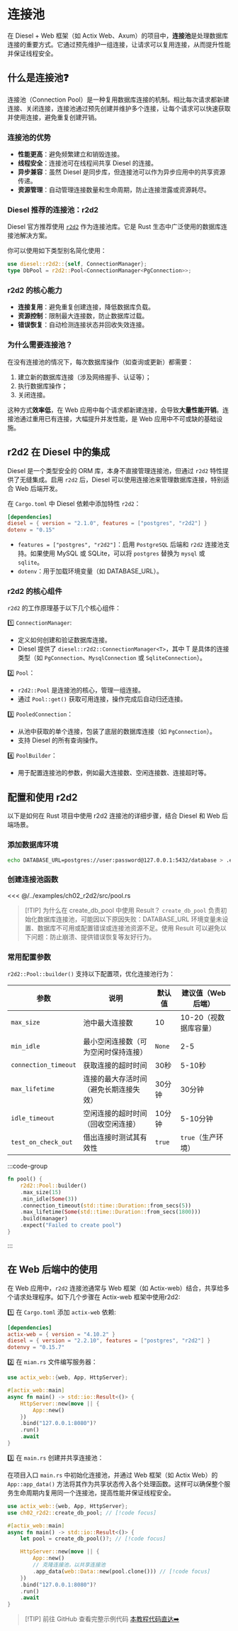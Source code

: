 # 连接池

在 Diesel + Web 框架（如 Actix Web、Axum）的项目中，**连接池**是处理数据库连接的重要方式。它通过预先维护一组连接，让请求可以复用连接，从而提升性能并保证线程安全。

## 什么是连接池:question:

连接池（Connection Pool）是一种复用数据库连接的机制。相比每次请求都新建连接、关闭连接，连接池通过预先创建并维护多个连接，让每个请求可以快速获取并使用连接，避免重复创建开销。

### 连接池的优势

* **性能更高**：避免频繁建立和销毁连接。
* **线程安全**：连接池可在线程间共享 Diesel 的连接。
* **异步兼容**：虽然 Diesel 是同步库，但连接池可以作为异步应用中的共享资源传递。
* **资源管理**：自动管理连接数量和生命周期，防止连接泄露或资源耗尽。

### Diesel 推荐的连接池：r2d2

Diesel 官方推荐使用 [`r2d2`](https://crates.io/crates/r2d2) 作为连接池库。它是 Rust 生态中广泛使用的数据库连接池解决方案。

你可以使用如下类型别名简化使用：

```rust
use diesel::r2d2::{self, ConnectionManager};
type DbPool = r2d2::Pool<ConnectionManager<PgConnection>>;
```

### r2d2 的核心能力

* **连接复用**：避免重复创建连接，降低数据库负载。
* **资源控制**：限制最大连接数，防止数据库过载。
* **错误恢复**：自动检测连接状态并回收失效连接。

### 为什么需要连接池？

在没有连接池的情况下，每次数据库操作（如查询或更新）都需要：

1. 建立新的数据库连接（涉及网络握手、认证等）；
2. 执行数据库操作；
3. 关闭连接。

这种方式**效率低**，在 Web 应用中每个请求都新建连接，会导致**大量性能开销**。连接池通过重用已有连接，大幅提升并发性能，是 Web
应用中不可或缺的基础设施。

## r2d2 在 Diesel 中的集成

Diesel 是一个类型安全的 ORM 库，本身不直接管理连接池，但通过 `r2d2` 特性提供了无缝集成。启用 `r2d2` 后，Diesel
可以使用连接池来管理数据库连接，特别适合 Web 后端开发。

在 `Cargo.toml` 中 Diesel 依赖中添加特性 `r2d2`：

```toml
[dependencies]
diesel = { version = "2.1.0", features = ["postgres", "r2d2"] }
dotenv = "0.15"
```

- `features = ["postgres", "r2d2"]`：启用 `PostgreSQL` 后端和 `r2d2` 连接池支持。如果使用 MySQL 或 SQLite，可以将
  `postgres` 替换为 `mysql` 或 `sqlite`。
- `dotenv`：用于加载环境变量（如 DATABASE_URL）。

### r2d2 的核心组件

`r2d2` 的工作原理基于以下几个核心组件：

:one:  `ConnectionManager`:

- 定义如何创建和验证数据库连接。
- Diesel 提供了 `diesel::r2d2::ConnectionManager<T>`，其中 T 是具体的连接类型（如 `PgConnection`、`MysqlConnection` 或
  `SqliteConnection`）。

:two: `Pool`：

- `r2d2::Pool` 是连接池的核心，管理一组连接。
- 通过 `Pool::get()` 获取可用连接，操作完成后自动归还连接。

:three: `PooledConnection`：

- 从池中获取的单个连接，包装了底层的数据库连接（如 `PgConnection`）。
- 支持 Diesel 的所有查询操作。

:four: `PoolBuilder`：

- 用于配置连接池的参数，例如最大连接数、空闲连接数、连接超时等。

## 配置和使用 r2d2

以下是如何在 Rust 项目中使用 r2d2 连接池的详细步骤，结合 Diesel 和 Web 后端场景。

### 添加数据库环境

```bash
echo DATABASE_URL=postgres://user:password@127.0.0.1:5432/database > .env
```

### 创建连接池函数

<<< @/../examples/ch02_r2d2/src/pool.rs

> [!TIP] 为什么在 create_db_pool 中使用 Result？
> `create_db_pool` 负责初始化数据库连接池，可能因以下原因失败：DATABASE_URL 环境变量未设置、数据库不可用或配置错误或连接池资源不足。使用
> Result 可以避免以下问题：防止崩溃、提供错误恢复等友好行为。

### 常用配置参数

`r2d2::Pool::builder()` 支持以下配置项，优化连接池行为：

| 参数                   | 说明                  | 默认值    | 建议值（Web 后端）   |
|----------------------|---------------------|--------|---------------|
| `max_size`           | 池中最大连接数             | 10     | 10-20（视数据库容量） |
| `min_idle`           | 最小空闲连接数（可为空闲时保持连接）  | `None` | 2-5           |
| `connection_timeout` | 获取连接的超时时间           | 30秒    | 5-10秒         |
| `max_lifetime`       | 连接的最大存活时间（避免长期连接失效） | 30分钟   | 30分钟          |
| `idle_timeout`       | 空闲连接的超时时间（回收空闲连接）   | 10分钟   | 5-10分钟        |
| `test_on_check_out`  | 借出连接时测试其有效性         | `true` | `true`（生产环境）  |

:::code-group

```rust [示例配置]
fn pool() {
    r2d2::Pool::builder()
    .max_size(15)
    .min_idle(Some(3))
    .connection_timeout(std::time::Duration::from_secs(5))
    .max_lifetime(Some(std::time::Duration::from_secs(1800)))
    .build(manager)
    .expect("Failed to create pool")
}
```

:::

## 在 Web 后端中的使用

在 Web 应用中，`r2d2` 连接池通常与 Web 框架（如 Actix-web）结合，共享给多个请求处理程序。如下几个步骤在 Actix-web
框架中使用r2d2:

:one: 在 `Cargo.toml` 添加  `actix-web` 依赖:

```toml
[dependencies]
actix-web = { version = "4.10.2" }
diesel = { version = "2.2.10", features = ["postgres", "r2d2"] }
dotenvy = "0.15.7"
```

:two: 在 `mian.rs` 文件编写服务器：

```rust
use actix_web::{web, App, HttpServer};

#[actix_web::main]
async fn main() -> std::io::Result<()> {
    HttpServer::new(move || {
        App::new()
    })
    .bind("127.0.0.1:8080")?
    .run()
    .await
}
```

:three: 在 `main.rs` 创建并共享连接池：

在项目入口 `main.rs` 中初始化连接池，并通过 Web 框架（如 Actix Web）的 `App::app_data()`
方法将其作为共享状态传入各个处理函数。这样可以确保整个服务生命周期内复用同一个连接池，提高性能并保证线程安全。

```rust
use actix_web::{web, App, HttpServer};
use ch02_r2d2::create_db_pool; // [!code focus]

#[actix_web::main]
async fn main() -> std::io::Result<()> {
    let pool = create_db_pool()?; // [!code focus]

    HttpServer::new(move || {
        App::new()
        // 克隆连接池，以共享连接池
        .app_data(web::Data::new(pool.clone())) // [!code focus]
    })
    .bind("127.0.0.1:8080")?
    .run()
    .await
}
```
> [!TIP] 前往 GitHub 查看完整示例代码
> [本教程代码直达➡️](https://github.com/nonfan/rust-demo/tree/docs/examples/ch02_r2d2)
